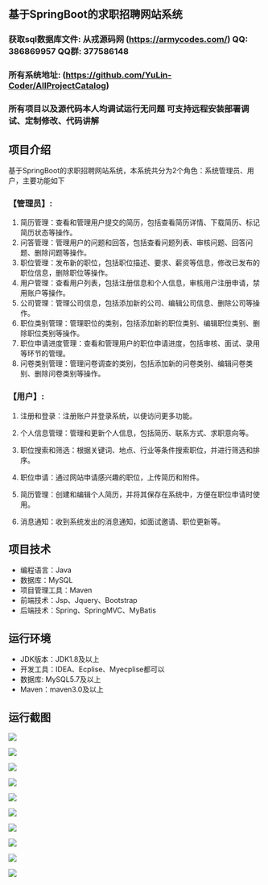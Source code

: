 ## 基于SpringBoot的求职招聘网站系统

###  获取sql数据库文件: 从戎源码网 (https://armycodes.com/) QQ: 386869957 QQ群: 377586148
###  所有系统地址: (https://github.com/YuLin-Coder/AllProjectCatalog) 
###  所有项目以及源代码本人均调试运行无问题 可支持远程安装部署调试、定制修改、代码讲解

## 项目介绍
基于SpringBoot的求职招聘网站系统，本系统共分为2个角色：系统管理员、用户，主要功能如下

### 【管理员】:
1. 简历管理：查看和管理用户提交的简历，包括查看简历详情、下载简历、标记简历状态等操作。
2. 问答管理：管理用户的问题和回答，包括查看问题列表、审核问题、回答问题、删除问题等操作。
3. 职位管理：发布新的职位，包括职位描述、要求、薪资等信息，修改已发布的职位信息，删除职位等操作。
4. 用户管理：查看用户列表，包括注册信息和个人信息，审核用户注册申请，禁用账户等操作。
5. 公司管理：管理公司信息，包括添加新的公司、编辑公司信息、删除公司等操作。
6. 职位类别管理：管理职位的类别，包括添加新的职位类别、编辑职位类别、删除职位类别等操作。
7. 职位申请进度管理：查看和管理用户的职位申请进度，包括审核、面试、录用等环节的管理。
8. 问卷类别管理：管理问卷调查的类别，包括添加新的问卷类别、编辑问卷类别、删除问卷类别等操作。

### 【用户】:
1. 注册和登录：注册账户并登录系统，以便访问更多功能。

2. 个人信息管理：管理和更新个人信息，包括简历、联系方式、求职意向等。

3. 职位搜索和筛选：根据关键词、地点、行业等条件搜索职位，并进行筛选和排序。

4. 职位申请：通过网站申请感兴趣的职位，上传简历和附件。

5. 简历管理：创建和编辑个人简历，并将其保存在系统中，方便在职位申请时使用。

6. 消息通知：收到系统发出的消息通知，如面试邀请、职位更新等。

## 项目技术
- 编程语言：Java
- 数据库：MySQL
- 项目管理工具：Maven
- 前端技术：Jsp、Jquery、Bootstrap
- 后端技术：Spring、SpringMVC、MyBatis

## 运行环境
- JDK版本：JDK1.8及以上
- 开发工具：IDEA、Ecplise、Myecplise都可以
- 数据库: MySQL5.7及以上
- Maven：maven3.0及以上

## 运行截图
![](screenshot/1.png)

![](screenshot/2.png)

![](screenshot/3.png)

![](screenshot/4.png)

![](screenshot/5.png)

![](screenshot/6.png)

![](screenshot/7.png)

![](screenshot/8.png)

![](screenshot/9.png)

![](screenshot/10.png)